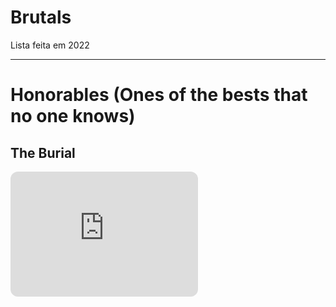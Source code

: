 # Brutals
Lista feita em 2022

-------------

# Honorables (Ones of the bests that no one knows)

## The Burial
<iframe style="border-radius:12px" src="https://open.spotify.com/embed/album/1RPTTY81E7tdOsfcCKEWpl?utm_source=generator" width="300" height="200" frameBorder="0" allowfullscreen="" allow="autoplay; clipboard-write; encrypted-media; fullscreen; picture-in-picture">
</iframe>
